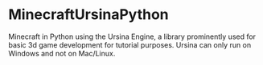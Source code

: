 # MinecraftUrsinaPython
Minecraft in Python using the Ursina Engine, a library prominently used for basic 3d game development for tutorial purposes.
Ursina can only run on Windows and not on Mac/Linux.
